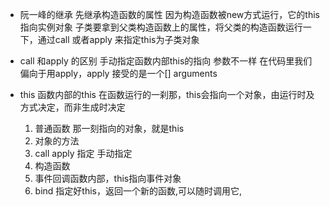 - 阮一峰的继承
  先继承构造函数的属性
  因为构造函数被new方式运行，它的this 指向实例对象
  子类要拿到父类构造函数上的属性，将父类的构造函数运行一下，通过call 或者apply 来指定this为子类对象

- call 和apply 的区别
  手动指定函数内部this的指向
  参数不一样  在代码里我们偏向于用apply，apply 接受的是一个[] arguments 

- this 函数内部的this 在函数运行的一刹那，this会指向一个对象，由运行时及方式决定，而非生成时决定
  1. 普通函数  那一刻指向的对象，就是this
  2. 对象的方法
  3. call apply 指定  手动指定
  4. 构造函数
  5. 事件回调函数内部，this指向事件对象
  6. bind 指定好this，返回一个新的函数,可以随时调用它,